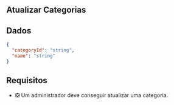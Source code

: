 ## Atualizar Categorias

## Dados

```json
{
  "categoryId": "string",
  "name": "string"
}
```

## Requisitos
- ❎ Um administrador deve conseguir atualizar uma categoria.
